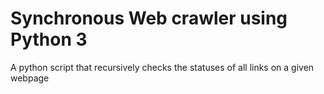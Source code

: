 Synchronous Web crawler using Python 3
======================================

A python script that recursively checks the statuses of all links on a given webpage 
